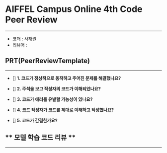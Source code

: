 # AIFFEL Campus Online 4th Code Peer Review
----  
- 코더 : 사재원
- 리뷰어 : 

## **PRT(PeerReviewTemplate)**  
------------------  
- [] **1. 코드가 정상적으로 동작하고 주어진 문제를 해결했나요?**

- [] **2. 주석을 보고 작성자의 코드가 이해되었나요?**  
  
- [] **3. 코드가 에러를 유발할 가능성이 있나요?**
  
- [] **4. 코드 작성자가 코드를 제대로 이해하고 작성했나요?**  

- [] **5. 코드가 간결한가요?**  

    
## ** 모델 학습 코드 리뷰 **  
------------------  
         
